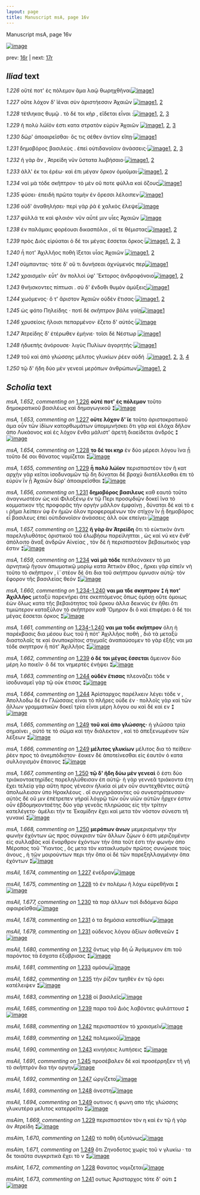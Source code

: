 ```yaml
---
layout: page
title: Manuscript msA, page 16v
---
```


Manuscript msA, page 16v

[![image](http://www.homermultitext.org/iipsrv?OBJ=IIP,1.0&FIF=/project/homer/pyramidal/deepzoom/hmt/vaimg/2017a/VA016VN_0518.tif&WID=100&CVT=JPEG)](http://www.homermultitext.org/ict2/?urn=urn:cite2:hmt:vaimg.2017a:VA016VN_0518)

prev:  [16r](../16r) | next:  [17r](../17r)

## *Iliad* text

*1.226* <a id="1.226"/> οὔτέ ποτ' ἐς πόλεμον ἅμα λαῷ θωρηχθῆναι[![image](http://www.homermultitext.org/iipsrv?OBJ=IIP,1.0&FIF=/project/homer/pyramidal/deepzoom/hmt/vaimg/2017a/VA016VN_0518.tif&RGN=0.472,0.2096,0.321,0.0278&WID=1000&CVT=JPEG)](http://www.homermultitext.org/ict2/?urn=urn:cite2:hmt:vaimg.2017a:VA016VN_0518@0.472,0.2096,0.321,0.0278)[1](#msA_1.652)

*1.227* <a id="1.227"/> οὔτε λόχον δ' ϊέναι σὺν ἀριστήεσσιν Ἀχαιῶν 				[![image](http://www.homermultitext.org/iipsrv?OBJ=IIP,1.0&FIF=/project/homer/pyramidal/deepzoom/hmt/vaimg/2017a/VA016VN_0518.tif&RGN=0.47,0.2299,0.321,0.0278&WID=1000&CVT=JPEG)](http://www.homermultitext.org/ict2/?urn=urn:cite2:hmt:vaimg.2017a:VA016VN_0518@0.47,0.2299,0.321,0.0278)[1](#msA_1.653), [2](#msAil_1.674)

*1.228* <a id="1.228"/> τέτληκας θυμῷ . τὸ δέ τοι κὴρ , εἴδεται εἶναι :[![image](http://www.homermultitext.org/iipsrv?OBJ=IIP,1.0&FIF=/project/homer/pyramidal/deepzoom/hmt/vaimg/2017a/VA016VN_0518.tif&RGN=0.474,0.2494,0.321,0.0278&WID=1000&CVT=JPEG)](http://www.homermultitext.org/ict2/?urn=urn:cite2:hmt:vaimg.2017a:VA016VN_0518@0.474,0.2494,0.321,0.0278)[1](#msAint_1.672), [2](#msAil_1.675), [3](#msA_1.654)

*1.229* <a id="1.229"/> ῆ πολὺ λώϊόν ἐστι κατα στρατὸν εὐρὺν Ἀχαιῶν 				[![image](http://www.homermultitext.org/iipsrv?OBJ=IIP,1.0&FIF=/project/homer/pyramidal/deepzoom/hmt/vaimg/2017a/VA016VN_0518.tif&RGN=0.474,0.2494,0.321,0.0278&WID=1000&CVT=JPEG)](http://www.homermultitext.org/ict2/?urn=urn:cite2:hmt:vaimg.2017a:VA016VN_0518@0.474,0.2494,0.321,0.0278)[1](#msAim_1.669), [2](#msAil_1.676), [3](#msA_1.655)

*1.230* <a id="1.230"/> δῶρ' ἀποαιρεῖσθαι· ὅς τις σέθεν ἀντίον εἴπῃ·[![image](http://www.homermultitext.org/iipsrv?OBJ=IIP,1.0&FIF=/project/homer/pyramidal/deepzoom/hmt/vaimg/2017a/VA016VN_0518.tif&RGN=0.469,0.2878,0.332,0.0278&WID=1000&CVT=JPEG)](http://www.homermultitext.org/ict2/?urn=urn:cite2:hmt:vaimg.2017a:VA016VN_0518@0.469,0.2878,0.332,0.0278)[1](#msAil_1.677)

*1.231* <a id="1.231"/> δημοβόρος βασιλεὺς . ἐπεὶ οὐτιδανοῖσιν ἀνάσσεις·[![image](http://www.homermultitext.org/iipsrv?OBJ=IIP,1.0&FIF=/project/homer/pyramidal/deepzoom/hmt/vaimg/2017a/VA016VN_0518.tif&RGN=0.469,0.3043,0.359,0.0278&WID=1000&CVT=JPEG)](http://www.homermultitext.org/ict2/?urn=urn:cite2:hmt:vaimg.2017a:VA016VN_0518@0.469,0.3043,0.359,0.0278)[1](#msA_1.656), [2](#msAil_1.679), [3](#msAil_1.678)

*1.232* <a id="1.232"/> ῆ γὰρ ἂν , Ἀτρείδη νῦν 					ὕστατα λωβήσαιο·[![image](http://www.homermultitext.org/iipsrv?OBJ=IIP,1.0&FIF=/project/homer/pyramidal/deepzoom/hmt/vaimg/2017a/VA016VN_0518.tif&RGN=0.473,0.3261,0.305,0.0285&WID=1000&CVT=JPEG)](http://www.homermultitext.org/ict2/?urn=urn:cite2:hmt:vaimg.2017a:VA016VN_0518@0.473,0.3261,0.305,0.0285)[1](#msAil_1.680), [2](#msA_1.657)

*1.233* <a id="1.233"/> ἀλλ' έκ τοι ἐρέω· καὶ ἐπι μέγαν ὅρκον ὀμοῦμαι·[![image](http://www.homermultitext.org/iipsrv?OBJ=IIP,1.0&FIF=/project/homer/pyramidal/deepzoom/hmt/vaimg/2017a/VA016VN_0518.tif&RGN=0.472,0.3441,0.319,0.0285&WID=1000&CVT=JPEG)](http://www.homermultitext.org/ict2/?urn=urn:cite2:hmt:vaimg.2017a:VA016VN_0518@0.472,0.3441,0.319,0.0285)[1](#msA_1.658), [2](#msAil_1.681)

*1.234* <a id="1.234"/> ναὶ μὰ τόδε σκῆπτρον· τὸ μὲν οὔ ποτε φύλλα καὶ ὄζους[![image](http://www.homermultitext.org/iipsrv?OBJ=IIP,1.0&FIF=/project/homer/pyramidal/deepzoom/hmt/vaimg/2017a/VA016VN_0518.tif&RGN=0.474,0.3614,0.35,0.0308&WID=1000&CVT=JPEG)](http://www.homermultitext.org/ict2/?urn=urn:cite2:hmt:vaimg.2017a:VA016VN_0518@0.474,0.3614,0.35,0.0308)[1](#msA_1.659)

*1.235* <a id="1.235"/> φύσει· ἐπειδὴ πρῶτα τομὴν ἐν ὄρεσσι λέλοιπεν·[![image](http://www.homermultitext.org/iipsrv?OBJ=IIP,1.0&FIF=/project/homer/pyramidal/deepzoom/hmt/vaimg/2017a/VA016VN_0518.tif&RGN=0.47,0.3809,0.35,0.0308&WID=1000&CVT=JPEG)](http://www.homermultitext.org/ict2/?urn=urn:cite2:hmt:vaimg.2017a:VA016VN_0518@0.47,0.3809,0.35,0.0308)[1](#msAil_1.682)

*1.236* <a id="1.236"/> οὐδ' ἀναθηλήσει· περὶ γάρ ῥά ἑ χαλκὸς ἔλεψε[![image](http://www.homermultitext.org/iipsrv?OBJ=IIP,1.0&FIF=/project/homer/pyramidal/deepzoom/hmt/vaimg/2017a/VA016VN_0518.tif&RGN=0.473,0.3982,0.333,0.0308&WID=1000&CVT=JPEG)](http://www.homermultitext.org/ict2/?urn=urn:cite2:hmt:vaimg.2017a:VA016VN_0518@0.473,0.3982,0.333,0.0308)

*1.237* <a id="1.237"/> φύλλά τε καὶ φλοιόν· νῦν αὖτέ μιν υἷες Ἀχαιῶν 				[![image](http://www.homermultitext.org/iipsrv?OBJ=IIP,1.0&FIF=/project/homer/pyramidal/deepzoom/hmt/vaimg/2017a/VA016VN_0518.tif&RGN=0.476,0.4192,0.333,0.0308&WID=1000&CVT=JPEG)](http://www.homermultitext.org/ict2/?urn=urn:cite2:hmt:vaimg.2017a:VA016VN_0518@0.476,0.4192,0.333,0.0308)

*1.238* <a id="1.238"/> ἐν παλάμαις φορέουσι δικασπόλοι , οἵ τε θέμιστας[![image](http://www.homermultitext.org/iipsrv?OBJ=IIP,1.0&FIF=/project/homer/pyramidal/deepzoom/hmt/vaimg/2017a/VA016VN_0518.tif&RGN=0.473,0.4373,0.353,0.027&WID=1000&CVT=JPEG)](http://www.homermultitext.org/ict2/?urn=urn:cite2:hmt:vaimg.2017a:VA016VN_0518@0.473,0.4373,0.353,0.027)[1](#msAil_1.684), [2](#msAil_1.683)

*1.239* <a id="1.239"/> πρὸς Διὸς εἰρύαται ὁ δέ 					τοι μέγας ἔσσεται ὅρκος·[![image](http://www.homermultitext.org/iipsrv?OBJ=IIP,1.0&FIF=/project/homer/pyramidal/deepzoom/hmt/vaimg/2017a/VA016VN_0518.tif&RGN=0.47,0.4576,0.341,0.027&WID=1000&CVT=JPEG)](http://www.homermultitext.org/ict2/?urn=urn:cite2:hmt:vaimg.2017a:VA016VN_0518@0.47,0.4576,0.341,0.027)[1](#msA_1.662), [2](#msAil_1.686), [3](#msAil_1.685)

*1.240* <a id="1.240"/> ἦ ποτ' Ἀχιλλῆος ποθὴ 					ἵ̈ξεται υἷας Ἀχαιῶν 				[![image](http://www.homermultitext.org/iipsrv?OBJ=IIP,1.0&FIF=/project/homer/pyramidal/deepzoom/hmt/vaimg/2017a/VA016VN_0518.tif&RGN=0.472,0.4748,0.341,0.027&WID=1000&CVT=JPEG)](http://www.homermultitext.org/ict2/?urn=urn:cite2:hmt:vaimg.2017a:VA016VN_0518@0.472,0.4748,0.341,0.027)[1](#msAim_1.670), [2](#msAil_1.687)

*1.241* <a id="1.241"/> σύμπαντας· τότε δ' οὔ τι δυνήσεαι ἀχνύμενός περ[![image](http://www.homermultitext.org/iipsrv?OBJ=IIP,1.0&FIF=/project/homer/pyramidal/deepzoom/hmt/vaimg/2017a/VA016VN_0518.tif&RGN=0.474,0.4921,0.35,0.0308&WID=1000&CVT=JPEG)](http://www.homermultitext.org/ict2/?urn=urn:cite2:hmt:vaimg.2017a:VA016VN_0518@0.474,0.4921,0.35,0.0308)[1](#msAint_1.673)

*1.242* <a id="1.242"/> χραισμεῖν· εὖτ' ἂν πολλοὶ ὑφ' Ἕκτορος ἀνδροφόνοιο[![image](http://www.homermultitext.org/iipsrv?OBJ=IIP,1.0&FIF=/project/homer/pyramidal/deepzoom/hmt/vaimg/2017a/VA016VN_0518.tif&RGN=0.474,0.5101,0.36,0.0346&WID=1000&CVT=JPEG)](http://www.homermultitext.org/ict2/?urn=urn:cite2:hmt:vaimg.2017a:VA016VN_0518@0.474,0.5101,0.36,0.0346)[1](#msAil_1.688), [2](#msAil_1.689)

*1.243* <a id="1.243"/> θνήισκοντες πίπτωσι . σὺ δ' ἔνδοθι θυμὸν ἀμύξεις[![image](http://www.homermultitext.org/iipsrv?OBJ=IIP,1.0&FIF=/project/homer/pyramidal/deepzoom/hmt/vaimg/2017a/VA016VN_0518.tif&RGN=0.476,0.5297,0.359,0.0308&WID=1000&CVT=JPEG)](http://www.homermultitext.org/ict2/?urn=urn:cite2:hmt:vaimg.2017a:VA016VN_0518@0.476,0.5297,0.359,0.0308)[1](#msAil_1.690)

*1.244* <a id="1.244"/> χωόμενος· ὅ τ' ἄριστον Ἀχαιῶν οὐδὲν ἔτισας·[![image](http://www.homermultitext.org/iipsrv?OBJ=IIP,1.0&FIF=/project/homer/pyramidal/deepzoom/hmt/vaimg/2017a/VA016VN_0518.tif&RGN=0.471,0.5477,0.34,0.0361&WID=1000&CVT=JPEG)](http://www.homermultitext.org/ict2/?urn=urn:cite2:hmt:vaimg.2017a:VA016VN_0518@0.471,0.5477,0.34,0.0361)[1](#msA_1.664), [2](#msA_1.663)

*1.245* <a id="1.245"/> ὡς φάτο Πηλείδης · ποτὶ 					δὲ σκῆπτρον βάλε γαίῃ[![image](http://www.homermultitext.org/iipsrv?OBJ=IIP,1.0&FIF=/project/homer/pyramidal/deepzoom/hmt/vaimg/2017a/VA016VN_0518.tif&RGN=0.473,0.5672,0.36,0.0346&WID=1000&CVT=JPEG)](http://www.homermultitext.org/ict2/?urn=urn:cite2:hmt:vaimg.2017a:VA016VN_0518@0.473,0.5672,0.36,0.0346)[1](#msAil_1.691)

*1.246* <a id="1.246"/> χρυσείοις ἥλοισι πεπαρμένον· ἕζετο δ' αὐτός·[![image](http://www.homermultitext.org/iipsrv?OBJ=IIP,1.0&FIF=/project/homer/pyramidal/deepzoom/hmt/vaimg/2017a/VA016VN_0518.tif&RGN=0.476,0.5853,0.341,0.0346&WID=1000&CVT=JPEG)](http://www.homermultitext.org/ict2/?urn=urn:cite2:hmt:vaimg.2017a:VA016VN_0518@0.476,0.5853,0.341,0.0346)

*1.247* <a id="1.247"/> Ἀτρείδης δ' ἑτέρωθεν 					ἐμήνιε· τοῖσι δὲ Νέστωρ 				[![image](http://www.homermultitext.org/iipsrv?OBJ=IIP,1.0&FIF=/project/homer/pyramidal/deepzoom/hmt/vaimg/2017a/VA016VN_0518.tif&RGN=0.48,0.6033,0.336,0.0308&WID=1000&CVT=JPEG)](http://www.homermultitext.org/ict2/?urn=urn:cite2:hmt:vaimg.2017a:VA016VN_0518@0.48,0.6033,0.336,0.0308)[1](#msAil_1.692)

*1.248* <a id="1.248"/> ἡδυεπὴς ἀνόρουσε· λιγὺς Πυλίων ἀγορητής·[![image](http://www.homermultitext.org/iipsrv?OBJ=IIP,1.0&FIF=/project/homer/pyramidal/deepzoom/hmt/vaimg/2017a/VA016VN_0518.tif&RGN=0.476,0.6251,0.342,0.0285&WID=1000&CVT=JPEG)](http://www.homermultitext.org/ict2/?urn=urn:cite2:hmt:vaimg.2017a:VA016VN_0518@0.476,0.6251,0.342,0.0285)[1](#msAil_1.693)

*1.249* <a id="1.249"/> τοῦ καὶ ἀπὸ γλώσσης μέλιτος γλυκίων ῥέεν αὐδή .[![image](http://www.homermultitext.org/iipsrv?OBJ=IIP,1.0&FIF=/project/homer/pyramidal/deepzoom/hmt/vaimg/2017a/VA016VN_0518.tif&RGN=0.477,0.6424,0.352,0.0331&WID=1000&CVT=JPEG)](http://www.homermultitext.org/ict2/?urn=urn:cite2:hmt:vaimg.2017a:VA016VN_0518@0.477,0.6424,0.352,0.0331)[1](#msAim_1.671), [2](#msA_1.666), [3](#msAil_1.694), [4](#msA_1.665)

*1.250* <a id="1.250"/> τῷ δ' ἤδη δύο μὲν γενεαὶ μερόπων ἀνθρώπων[![image](http://www.homermultitext.org/iipsrv?OBJ=IIP,1.0&FIF=/project/homer/pyramidal/deepzoom/hmt/vaimg/2017a/VA016VN_0518.tif&RGN=0.472,0.6634,0.343,0.0293&WID=1000&CVT=JPEG)](http://www.homermultitext.org/ict2/?urn=urn:cite2:hmt:vaimg.2017a:VA016VN_0518@0.472,0.6634,0.343,0.0293)[1](#msA_1.667), [2](#msA_1.668)

## *Scholia* text

*msA, 1.652, commenting on* [1.226](#1.226)  <a id="msA_1.652"/> **οὐτέ ποτ' ἐς πόλεμον** τοῦτο δημοκρατικοῦ βασιλέως καὶ δημαγωγικοῦ ⁑[![image](http://www.homermultitext.org/iipsrv?OBJ=IIP,1.0&FIF=/project/homer/pyramidal/deepzoom/hmt/vaimg/2017a/VA016VN_0518.tif&RGN=0.19970523,0.10650069,0.31761238,0.01466113&WID=1000&CVT=JPEG)](http://www.homermultitext.org/ict2/?urn=urn:cite2:hmt:vaimg.2017a:VA016VN_0518@0.19970523,0.10650069,0.31761238,0.01466113)

*msA, 1.653, commenting on* [1.227](#1.227)  <a id="msA_1.653"/> **οὔτε λόχον δ' ϊε** τοῦτο ἀριστοκρατικοῦ άμα οὖν τῶν ἰδίων κατορθωμάτων ὑπομιμνήσκει ὅτι γὰρ καὶ ἐλόχα δῆλον ἀπο Λυκάονος καὶ ἐς λόχον ἔνθα μάλιστ' ἀρετὴ διαείδεται ἀνδρός ⁑[![image](http://www.homermultitext.org/iipsrv?OBJ=IIP,1.0&FIF=/project/homer/pyramidal/deepzoom/hmt/vaimg/2017a/VA016VN_0518.tif&RGN=0.21260133,0.10511757,0.57811349,0.03789765&WID=1000&CVT=JPEG)](http://www.homermultitext.org/ict2/?urn=urn:cite2:hmt:vaimg.2017a:VA016VN_0518@0.21260133,0.10511757,0.57811349,0.03789765)

*msA, 1.654, commenting on* [1.228](#1.228)  <a id="msA_1.654"/> **το δέ τοι κηρ** ἐν δύο μέρεσι λόγου ἵνα ᾖ τοῦτο δέ σοι θάνατος νομίζεται ⁑[![image](http://www.homermultitext.org/iipsrv?OBJ=IIP,1.0&FIF=/project/homer/pyramidal/deepzoom/hmt/vaimg/2017a/VA016VN_0518.tif&RGN=0.27229182,0.12973721,0.37030214,0.01549101&WID=1000&CVT=JPEG)](http://www.homermultitext.org/ict2/?urn=urn:cite2:hmt:vaimg.2017a:VA016VN_0518@0.27229182,0.12973721,0.37030214,0.01549101)

*msA, 1.655, commenting on* [1.229](#1.229)  <a id="msA_1.655"/> **ἦ πολὺ λώϊον** περισπαστέον τὸν ῆ κατ αρχὴν γὰρ κεῖται ἰσοδυναμῶν τῷ δη δύναται δὲ βραχὺ διατέλλεσθαι ἐπι τὸ εὐρὺν ἵν ᾖ Ἀχαιῶν δῶρ' ἀποαιρεῖσθαι ⁑[![image](http://www.homermultitext.org/iipsrv?OBJ=IIP,1.0&FIF=/project/homer/pyramidal/deepzoom/hmt/vaimg/2017a/VA016VN_0518.tif&RGN=0.21075903,0.12835408,0.60648489,0.02821577&WID=1000&CVT=JPEG)](http://www.homermultitext.org/ict2/?urn=urn:cite2:hmt:vaimg.2017a:VA016VN_0518@0.21075903,0.12835408,0.60648489,0.02821577)

*msA, 1.656, commenting on* [1.231](#1.231)  <a id="msA_1.656"/> **δημοβόρος βασιλευς** καθ εαυτὸ τοῦτο ἀναγνωστέον ὡς καὶ Φιλοξένῳ ἐν τῷ Περι προσῳδιῷν δοκεῖ ἵνα τὸ κομματικον τῆς προφορᾶς τὴν οργὴν μᾶλλον ἐμφαίνῃ , δύναται δὲ καὶ τὸ ε ι ῥῆμα λείπειν ὑφ ἓν ἡμῶν όλον προφερομένων τὸν στίχον ἵν ᾖ δημοβόρος εἶ βασιλευς ἐπεὶ οὐτιδανοῖσιν ἀνάσσεις ἀλλ οὐκ επείγει·[![image](http://www.homermultitext.org/iipsrv?OBJ=IIP,1.0&FIF=/project/homer/pyramidal/deepzoom/hmt/vaimg/2017a/VA016VN_0518.tif&RGN=0.20928519,0.15214385,0.59432572,0.03762102&WID=1000&CVT=JPEG)](http://www.homermultitext.org/ict2/?urn=urn:cite2:hmt:vaimg.2017a:VA016VN_0518@0.20928519,0.15214385,0.59432572,0.03762102)

*msA, 1.657, commenting on* [1.232](#1.232)  <a id="msA_1.657"/> **ἣ γὰρ ἃν Ἀτρείδη** ὅτι τὸ εὐκτικὸν ἀντι παρεληλυθότος ὁριστικοῦ τοῦ ἐλωβήσω παρείληπται , ὡς καί νύ κεν ἔνθ' ἀπόλοιτο ἄναξ ἀνδρῶν Αἰνείας , τὸν δὲ ῆ περισπαστέον βεβαιωτικὸς γαρ ἐστιν ⁑[![image](http://www.homermultitext.org/iipsrv?OBJ=IIP,1.0&FIF=/project/homer/pyramidal/deepzoom/hmt/vaimg/2017a/VA016VN_0518.tif&RGN=0.20707443,0.17344398,0.59616802,0.04674965&WID=1000&CVT=JPEG)](http://www.homermultitext.org/ict2/?urn=urn:cite2:hmt:vaimg.2017a:VA016VN_0518@0.20707443,0.17344398,0.59616802,0.04674965)

*msA, 1.659, commenting on* [1.234](#1.234)  <a id="msA_1.659"/> **ναὶ μὰ τόδε** πεπλεόνακεν τὸ μα ἀρνητικῷ ἤγουν ἀπωμοτικῷ μορίῳ κατα Ἀττικὸν ἔθος , ἤρκει γὰρ εἰπεῖν νὴ τοῦτο τὸ σκῆπτρον , ἱ¨στέον δὲ ὅτι δια τοῦ σκήπτρου όμνυσιν αὐτῷ· τὸν ἔφορον τῆς βασιλείας θεόν ⁑[![image](http://www.homermultitext.org/iipsrv?OBJ=IIP,1.0&FIF=/project/homer/pyramidal/deepzoom/hmt/vaimg/2017a/VA016VN_0518.tif&RGN=0.20007369,0.24204703,0.20670597,0.07053942&WID=1000&CVT=JPEG)](http://www.homermultitext.org/ict2/?urn=urn:cite2:hmt:vaimg.2017a:VA016VN_0518@0.20007369,0.24204703,0.20670597,0.07053942)

*msA, 1.660, commenting on* [1.234-1.240](#1.234-1.240)  <a id="msA_1.660"/> **ναι μα τδε σκηπτρον ⁑ ή ποτ' Ἀχιλλῆος** μεταξὺ παρενήρει άτε σκεπτόμενος ὅπως ὀμόσῃ οὔτε ὁμοιως ἐὼν ὅλως κατα τῆς βεβαιότητος τοῦ ὅρκου ἀλλα δεικνὺς ἐν ἤθει ὅτι τιμιώτερον καταξύλον τὸ σκῆπτρον καθ Ὅμηρον δι ὃ καὶ ἐπιφέρει ὁ δέ τοι μέγας ἔσσεται όρκος ⁑[![image](http://www.homermultitext.org/iipsrv?OBJ=IIP,1.0&FIF=/project/homer/pyramidal/deepzoom/hmt/vaimg/2017a/VA016VN_0518.tif&RGN=0.20523213,0.29709544,0.21112749,0.08381743&WID=1000&CVT=JPEG)](http://www.homermultitext.org/ict2/?urn=urn:cite2:hmt:vaimg.2017a:VA016VN_0518@0.20523213,0.29709544,0.21112749,0.08381743)

*msA, 1.661, commenting on* [1.234-1.240](#1.234-1.240)  <a id="msA_1.661"/> **ναι μα τοδε σκῆπτρον** όλη ἡ παρέκβασις δια μέσου ἕως τοῦ ἦ πότ' Ἀχιλλῆος ποθὴ , διὸ τὰ μεταξὺ διαστολαῖς τε καὶ ἀνυποκρίτοις στιγμαῖς ἀναπαύσομεν τὸ γὰρ ἑξῆς ναι μα τόδε σκηπτρον ἦ πότ' Ἀχιλλῆος ⁑[![image](http://www.homermultitext.org/iipsrv?OBJ=IIP,1.0&FIF=/project/homer/pyramidal/deepzoom/hmt/vaimg/2017a/VA016VN_0518.tif&RGN=0.19528371,0.37731674,0.21812822,0.07524205&WID=1000&CVT=JPEG)](http://www.homermultitext.org/ict2/?urn=urn:cite2:hmt:vaimg.2017a:VA016VN_0518@0.19528371,0.37731674,0.21812822,0.07524205)

*msA, 1.662, commenting on* [1.239](#1.239)  <a id="msA_1.662"/> **ὁ δέ τοι μέγας ἔσσεται** ἄμεινον δύο μέρη λο ποιεῖν· ὃ δέ τοι νημερτὲς ἐνήψει ⁑[![image](http://www.homermultitext.org/iipsrv?OBJ=IIP,1.0&FIF=/project/homer/pyramidal/deepzoom/hmt/vaimg/2017a/VA016VN_0518.tif&RGN=0.19528371,0.43679115,0.21518055,0.03679115&WID=1000&CVT=JPEG)](http://www.homermultitext.org/ict2/?urn=urn:cite2:hmt:vaimg.2017a:VA016VN_0518@0.19528371,0.43679115,0.21518055,0.03679115)

*msA, 1.663, commenting on* [1.244](#1.244)  <a id="msA_1.663"/> **οὐδὲν ἔτισας** πλεονάζει τὸδε ν ἰσοδυναμεῖ γὰρ τῷ οὐκ έτισας ⁑[![image](http://www.homermultitext.org/iipsrv?OBJ=IIP,1.0&FIF=/project/homer/pyramidal/deepzoom/hmt/vaimg/2017a/VA016VN_0518.tif&RGN=0.20265291,0.45975104,0.21518055,0.02600277&WID=1000&CVT=JPEG)](http://www.homermultitext.org/ict2/?urn=urn:cite2:hmt:vaimg.2017a:VA016VN_0518@0.20265291,0.45975104,0.21518055,0.02600277)

*msA, 1.664, commenting on* [1.244](#1.244)  <a id="msA_1.664"/> Ἀρίσταρχος παρέλκειν λέγει τὸδε ν , Ἀπολλοδω δὲ ἐν Γλώσσαις εἶναι τὸ πλῆρες οὐδε έν · πολλοῖς γὰρ καὶ τῶν ἄλλων γραμματικῶν δοκεῖ τρία εἶναι μέρη λόγου ου καὶ δέ καὶ εν ⁑[![image](http://www.homermultitext.org/iipsrv?OBJ=IIP,1.0&FIF=/project/homer/pyramidal/deepzoom/hmt/vaimg/2017a/VA016VN_0518.tif&RGN=0.19823139,0.48298755,0.23470892,0.04840941&WID=1000&CVT=JPEG)](http://www.homermultitext.org/ict2/?urn=urn:cite2:hmt:vaimg.2017a:VA016VN_0518@0.19823139,0.48298755,0.23470892,0.04840941)

*msA, 1.665, commenting on* [1.249](#1.249)  <a id="msA_1.665"/> **τοῦ καὶ ἀπο γλώσσης·** ἡ γλῶσσα τρία σημαίνει , αὐτό τε τὸ σῶμα καὶ τὴν διάλεκτον , καὶ τὸ ἀπεξενωμένον τῶν λέξεων ⁑[![image](http://www.homermultitext.org/iipsrv?OBJ=IIP,1.0&FIF=/project/homer/pyramidal/deepzoom/hmt/vaimg/2017a/VA016VN_0518.tif&RGN=0.19233604,0.52946058,0.20854827,0.03651452&WID=1000&CVT=JPEG)](http://www.homermultitext.org/ict2/?urn=urn:cite2:hmt:vaimg.2017a:VA016VN_0518@0.19233604,0.52946058,0.20854827,0.03651452)

*msA, 1.666, commenting on* [1.249](#1.249)  <a id="msA_1.666"/> **μέλιτος γλυκίων** μέλιτος δια τὸ πείθειν· ῥὲεν προς τὸ ἀνεμπόδιστον· ἔοικεν δὲ ἀποτείνεσθαι εἰς ἑαυτὸν ὁ κατα συλλογισμὸν ἔπαινος ⁑[![image](http://www.homermultitext.org/iipsrv?OBJ=IIP,1.0&FIF=/project/homer/pyramidal/deepzoom/hmt/vaimg/2017a/VA016VN_0518.tif&RGN=0.19380987,0.56182573,0.21260133,0.04979253&WID=1000&CVT=JPEG)](http://www.homermultitext.org/ict2/?urn=urn:cite2:hmt:vaimg.2017a:VA016VN_0518@0.19380987,0.56182573,0.21260133,0.04979253)

*msA, 1.667, commenting on* [1.250](#1.250)  <a id="msA_1.667"/> **τῷ δ' ἤδη δύω μὲν γενεαὶ** ὅ ἐστι δύο τριάκονταετηρίδες παρεληλύθεισαν ἐπ αὐτῷ· ἡ γὰρ γεννεᾶ τριάκοντα έτη ἔχει τελείᾳ γὰρ αὕτη προς γένεσιν ἡλικία οἱ μὲν οὖν συντεχθέντες αὐτῷ ἀπολωλεισαν ὑπο Ηρακλέους . οἳ συγγηράσαντες οὐ συνεστράτευσαν· αὐτὸς δὲ οὔ μιν ἐπέτρεπεν γήραϊ λόγρῷ τῶν οὖν υἱῶν αὐτῶν ἦρχεν ἐστιν οὖν ἑβδομηκονταέτης δύο γὰρ γενεᾶς πληρώσας εἰς τὴν τρίτην κατελέγετο· ἀμέλει τήν τε Ἑκαμίδην ἔχει καὶ μετα τὸν νόστον σύνεστι τῆ γυναικί ⁑[![image](http://www.homermultitext.org/iipsrv?OBJ=IIP,1.0&FIF=/project/homer/pyramidal/deepzoom/hmt/vaimg/2017a/VA016VN_0518.tif&RGN=0.19454679,0.59585062,0.21775976,0.15380360&WID=1000&CVT=JPEG)](http://www.homermultitext.org/ict2/?urn=urn:cite2:hmt:vaimg.2017a:VA016VN_0518@0.19454679,0.59585062,0.21775976,0.15380360)

*msA, 1.668, commenting on* [1.250](#1.250)  <a id="msA_1.668"/> **μερόπων ἀνων** μεμερισμένην τὴν φωνὴν ἐχόντων ὡς προς σύγκρισιν τῶν ἄλλων ζῴων ὁ ἐστι μεριζομένην εἰς συλλαβὰς καὶ ἔναρθρον ἐχόντων τὴν ὄπα τοῦτ έστι τὴν φωνήν ἀπο Μέροπος τοῦ Ὕιαντος , ὃς μετα τὸν κατακλυσμὸν πρῶτος συνῴκισε τοὺς ἀνους , ἠ τῶν μοιρούντων περι τὴν ὄπα οἱ δὲ τῶν παρεξηλλαγμένην ὄπα ἐχόντων ⁑[![image](http://www.homermultitext.org/iipsrv?OBJ=IIP,1.0&FIF=/project/homer/pyramidal/deepzoom/hmt/vaimg/2017a/VA016VN_0518.tif&RGN=0.47494473,0.70760719,0.32977155,0.08686030&WID=1000&CVT=JPEG)](http://www.homermultitext.org/ict2/?urn=urn:cite2:hmt:vaimg.2017a:VA016VN_0518@0.47494473,0.70760719,0.32977155,0.08686030)

*msAil, 1.674, commenting on* [1.227](#1.227)  <a id="msAil_1.674"/> ἐνέδραν[![image](http://www.homermultitext.org/iipsrv?OBJ=IIP,1.0&FIF=/project/homer/pyramidal/deepzoom/hmt/vaimg/2017a/VA016VN_0518.tif&RGN=0.51584377,0.23015214,0.03721444,0.01189488&WID=1000&CVT=JPEG)](http://www.homermultitext.org/ict2/?urn=urn:cite2:hmt:vaimg.2017a:VA016VN_0518@0.51584377,0.23015214,0.03721444,0.01189488)

*msAil, 1.675, commenting on* [1.228](#1.228)  <a id="msAil_1.675"/> τὸ ἐν πολέμω ἣ λόχω εύρεθῆναι ⁑[![image](http://www.homermultitext.org/iipsrv?OBJ=IIP,1.0&FIF=/project/homer/pyramidal/deepzoom/hmt/vaimg/2017a/VA016VN_0518.tif&RGN=0.61864407,0.24840941,0.11164333,0.00885201&WID=1000&CVT=JPEG)](http://www.homermultitext.org/ict2/?urn=urn:cite2:hmt:vaimg.2017a:VA016VN_0518@0.61864407,0.24840941,0.11164333,0.00885201)

*msAil, 1.677, commenting on* [1.230](#1.230)  <a id="msAil_1.677"/> τὰ παρ άλλων τισὶ διδόμενα δῶρα αφαιρεῖσθαι[![image](http://www.homermultitext.org/iipsrv?OBJ=IIP,1.0&FIF=/project/homer/pyramidal/deepzoom/hmt/vaimg/2017a/VA016VN_0518.tif&RGN=0.49484156,0.28520055,0.16359617,0.01244813&WID=1000&CVT=JPEG)](http://www.homermultitext.org/ict2/?urn=urn:cite2:hmt:vaimg.2017a:VA016VN_0518@0.49484156,0.28520055,0.16359617,0.01244813)

*msAil, 1.678, commenting on* [1.231](#1.231)  <a id="msAil_1.678"/> ὁ τα δημόσια κατεσθίων[![image](http://www.homermultitext.org/iipsrv?OBJ=IIP,1.0&FIF=/project/homer/pyramidal/deepzoom/hmt/vaimg/2017a/VA016VN_0518.tif&RGN=0.49742078,0.30594744,0.09064112,0.01189488&WID=1000&CVT=JPEG)](http://www.homermultitext.org/ict2/?urn=urn:cite2:hmt:vaimg.2017a:VA016VN_0518@0.49742078,0.30594744,0.09064112,0.01189488)

*msAil, 1.679, commenting on* [1.231](#1.231)  <a id="msAil_1.679"/> οὐδενος λόγου ἀξίων ἁσθενεῶν ⁑[![image](http://www.homermultitext.org/iipsrv?OBJ=IIP,1.0&FIF=/project/homer/pyramidal/deepzoom/hmt/vaimg/2017a/VA016VN_0518.tif&RGN=0.65070007,0.30345781,0.12196021,0.01023513&WID=1000&CVT=JPEG)](http://www.homermultitext.org/ict2/?urn=urn:cite2:hmt:vaimg.2017a:VA016VN_0518@0.65070007,0.30345781,0.12196021,0.01023513)

*msAil, 1.680, commenting on* [1.232](#1.232)  <a id="msAil_1.680"/> ὄντως γὰρ δὴ ὦ Ἀγάμεμνον ἐπι τοῦ παρόντος τὰ ἔσχατα ἐξύβρισας ⁑[![image](http://www.homermultitext.org/iipsrv?OBJ=IIP,1.0&FIF=/project/homer/pyramidal/deepzoom/hmt/vaimg/2017a/VA016VN_0518.tif&RGN=0.49299926,0.32365145,0.26234340,0.01355463&WID=1000&CVT=JPEG)](http://www.homermultitext.org/ict2/?urn=urn:cite2:hmt:vaimg.2017a:VA016VN_0518@0.49299926,0.32365145,0.26234340,0.01355463)

*msAil, 1.681, commenting on* [1.233](#1.233)  <a id="msAil_1.681"/> ομόσω[![image](http://www.homermultitext.org/iipsrv?OBJ=IIP,1.0&FIF=/project/homer/pyramidal/deepzoom/hmt/vaimg/2017a/VA016VN_0518.tif&RGN=0.74023581,0.34301521,0.02984525,0.00968188&WID=1000&CVT=JPEG)](http://www.homermultitext.org/ict2/?urn=urn:cite2:hmt:vaimg.2017a:VA016VN_0518@0.74023581,0.34301521,0.02984525,0.00968188)

*msAil, 1.682, commenting on* [1.235](#1.235)  <a id="msAil_1.682"/> τὴν ῥίζαν τμηθὲν ἐν τῷ όρει κατέλειψεν ⁑[![image](http://www.homermultitext.org/iipsrv?OBJ=IIP,1.0&FIF=/project/homer/pyramidal/deepzoom/hmt/vaimg/2017a/VA016VN_0518.tif&RGN=0.63854090,0.38063624,0.18238762,0.01244813&WID=1000&CVT=JPEG)](http://www.homermultitext.org/ict2/?urn=urn:cite2:hmt:vaimg.2017a:VA016VN_0518@0.63854090,0.38063624,0.18238762,0.01244813)

*msAil, 1.683, commenting on* [1.238](#1.238)  <a id="msAil_1.683"/> οἱ βασιλεῖς[![image](http://www.homermultitext.org/iipsrv?OBJ=IIP,1.0&FIF=/project/homer/pyramidal/deepzoom/hmt/vaimg/2017a/VA016VN_0518.tif&RGN=0.67428150,0.43928077,0.04495210,0.00857538&WID=1000&CVT=JPEG)](http://www.homermultitext.org/ict2/?urn=urn:cite2:hmt:vaimg.2017a:VA016VN_0518@0.67428150,0.43928077,0.04495210,0.00857538)

*msAil, 1.685, commenting on* [1.239](#1.239)  <a id="msAil_1.685"/> παρα τοῦ Διὸς λαβόντες φυλάττουσ ⁑[![image](http://www.homermultitext.org/iipsrv?OBJ=IIP,1.0&FIF=/project/homer/pyramidal/deepzoom/hmt/vaimg/2017a/VA016VN_0518.tif&RGN=0.49484156,0.45643154,0.14775239,0.01217151&WID=1000&CVT=JPEG)](http://www.homermultitext.org/ict2/?urn=urn:cite2:hmt:vaimg.2017a:VA016VN_0518@0.49484156,0.45643154,0.14775239,0.01217151)

*msAil, 1.688, commenting on* [1.242](#1.242)  <a id="msAil_1.688"/> περισπαστέον τὸ χραισμεῖν[![image](http://www.homermultitext.org/iipsrv?OBJ=IIP,1.0&FIF=/project/homer/pyramidal/deepzoom/hmt/vaimg/2017a/VA016VN_0518.tif&RGN=0.47789241,0.51396957,0.09911570,0.01106501&WID=1000&CVT=JPEG)](http://www.homermultitext.org/ict2/?urn=urn:cite2:hmt:vaimg.2017a:VA016VN_0518@0.47789241,0.51396957,0.09911570,0.01106501)

*msAil, 1.689, commenting on* [1.242](#1.242)  <a id="msAil_1.689"/> πολεμικοῦ[![image](http://www.homermultitext.org/iipsrv?OBJ=IIP,1.0&FIF=/project/homer/pyramidal/deepzoom/hmt/vaimg/2017a/VA016VN_0518.tif&RGN=0.76602800,0.51092669,0.04753132,0.00912863&WID=1000&CVT=JPEG)](http://www.homermultitext.org/ict2/?urn=urn:cite2:hmt:vaimg.2017a:VA016VN_0518@0.76602800,0.51092669,0.04753132,0.00912863)

*msAil, 1.690, commenting on* [1.243](#1.243)  <a id="msAil_1.690"/> κινηήσεις λυπήσεις ⁑[![image](http://www.homermultitext.org/iipsrv?OBJ=IIP,1.0&FIF=/project/homer/pyramidal/deepzoom/hmt/vaimg/2017a/VA016VN_0518.tif&RGN=0.74981577,0.52946058,0.08216654,0.00968188&WID=1000&CVT=JPEG)](http://www.homermultitext.org/ict2/?urn=urn:cite2:hmt:vaimg.2017a:VA016VN_0518@0.74981577,0.52946058,0.08216654,0.00968188)

*msAil, 1.691, commenting on* [1.245](#1.245)  <a id="msAil_1.691"/> προσέβαλεν δὲ καὶ προσέρρηξεν τῆ γῆ τὸ σκῆπτρὸν δια τὴν οργην[![image](http://www.homermultitext.org/iipsrv?OBJ=IIP,1.0&FIF=/project/homer/pyramidal/deepzoom/hmt/vaimg/2017a/VA016VN_0518.tif&RGN=0.63669860,0.56486860,0.18422992,0.01521438&WID=1000&CVT=JPEG)](http://www.homermultitext.org/ict2/?urn=urn:cite2:hmt:vaimg.2017a:VA016VN_0518@0.63669860,0.56486860,0.18422992,0.01521438)

*msAil, 1.692, commenting on* [1.247](#1.247)  <a id="msAil_1.692"/> ὡργίζετο[![image](http://www.homermultitext.org/iipsrv?OBJ=IIP,1.0&FIF=/project/homer/pyramidal/deepzoom/hmt/vaimg/2017a/VA016VN_0518.tif&RGN=0.66359617,0.60442600,0.03868828,0.01244813&WID=1000&CVT=JPEG)](http://www.homermultitext.org/ict2/?urn=urn:cite2:hmt:vaimg.2017a:VA016VN_0518@0.66359617,0.60442600,0.03868828,0.01244813)

*msAil, 1.693, commenting on* [1.248](#1.248)  <a id="msAil_1.693"/> ἀνεστη[![image](http://www.homermultitext.org/iipsrv?OBJ=IIP,1.0&FIF=/project/homer/pyramidal/deepzoom/hmt/vaimg/2017a/VA016VN_0518.tif&RGN=0.59322034,0.62627939,0.03058217,0.01051176&WID=1000&CVT=JPEG)](http://www.homermultitext.org/ict2/?urn=urn:cite2:hmt:vaimg.2017a:VA016VN_0518@0.59322034,0.62627939,0.03058217,0.01051176)

*msAil, 1.694, commenting on* [1.249](#1.249)  <a id="msAil_1.694"/> ουτινος ἡ φωνη απο τῆς γλώσσης γλυκυτέρα μελιτος κατερρεῖτο ⁑[![image](http://www.homermultitext.org/iipsrv?OBJ=IIP,1.0&FIF=/project/homer/pyramidal/deepzoom/hmt/vaimg/2017a/VA016VN_0518.tif&RGN=0.53242447,0.64287690,0.24539425,0.01327801&WID=1000&CVT=JPEG)](http://www.homermultitext.org/ict2/?urn=urn:cite2:hmt:vaimg.2017a:VA016VN_0518@0.53242447,0.64287690,0.24539425,0.01327801)

*msAim, 1.669, commenting on* [1.229](#1.229)  <a id="msAim_1.669"/> περισπαστέον τὸν η καὶ ἐν τῷ ῆ γὰρ ὰν Ατρείδη ⁑[![image](http://www.homermultitext.org/iipsrv?OBJ=IIP,1.0&FIF=/project/homer/pyramidal/deepzoom/hmt/vaimg/2017a/VA016VN_0518.tif&RGN=0.41120118,0.26694329,0.05969049,0.04647303&WID=1000&CVT=JPEG)](http://www.homermultitext.org/ict2/?urn=urn:cite2:hmt:vaimg.2017a:VA016VN_0518@0.41120118,0.26694329,0.05969049,0.04647303)

*msAim, 1.670, commenting on* [1.240](#1.240)  <a id="msAim_1.670"/> τὸ ποθὴ ὀξυτόνως[![image](http://www.homermultitext.org/iipsrv?OBJ=IIP,1.0&FIF=/project/homer/pyramidal/deepzoom/hmt/vaimg/2017a/VA016VN_0518.tif&RGN=0.41967576,0.47939142,0.04053058,0.02213001&WID=1000&CVT=JPEG)](http://www.homermultitext.org/ict2/?urn=urn:cite2:hmt:vaimg.2017a:VA016VN_0518@0.41967576,0.47939142,0.04053058,0.02213001)

*msAim, 1.671, commenting on* [1.249](#1.249)  <a id="msAim_1.671"/> ὅτι Ζηνοδοτος χωρὶς τοῦ ν γλυκίω · τα δε τοιαῦτα συγκριτικὰ ἔχει τὸ ν ⁑[![image](http://www.homermultitext.org/iipsrv?OBJ=IIP,1.0&FIF=/project/homer/pyramidal/deepzoom/hmt/vaimg/2017a/VA016VN_0518.tif&RGN=0.40677966,0.65255878,0.05747973,0.05311203&WID=1000&CVT=JPEG)](http://www.homermultitext.org/ict2/?urn=urn:cite2:hmt:vaimg.2017a:VA016VN_0518@0.40677966,0.65255878,0.05747973,0.05311203)

*msAint, 1.672, commenting on* [1.228](#1.228)  <a id="msAint_1.672"/> θανατος νομιζεται[![image](http://www.homermultitext.org/iipsrv?OBJ=IIP,1.0&FIF=/project/homer/pyramidal/deepzoom/hmt/vaimg/2017a/VA016VN_0518.tif&RGN=0.78187178,0.25504841,0.05305822,0.01438451&WID=1000&CVT=JPEG)](http://www.homermultitext.org/ict2/?urn=urn:cite2:hmt:vaimg.2017a:VA016VN_0518@0.78187178,0.25504841,0.05305822,0.01438451)

*msAint, 1.673, commenting on* [1.241](#1.241)  <a id="msAint_1.673"/> ουτως Ἀρισταρχος τότε δ' ούτι ⁑[![image](http://www.homermultitext.org/iipsrv?OBJ=IIP,1.0&FIF=/project/homer/pyramidal/deepzoom/hmt/vaimg/2017a/VA016VN_0518.tif&RGN=0.82092852,0.49709544,0.05600590,0.02627939&WID=1000&CVT=JPEG)](http://www.homermultitext.org/ict2/?urn=urn:cite2:hmt:vaimg.2017a:VA016VN_0518@0.82092852,0.49709544,0.05600590,0.02627939)